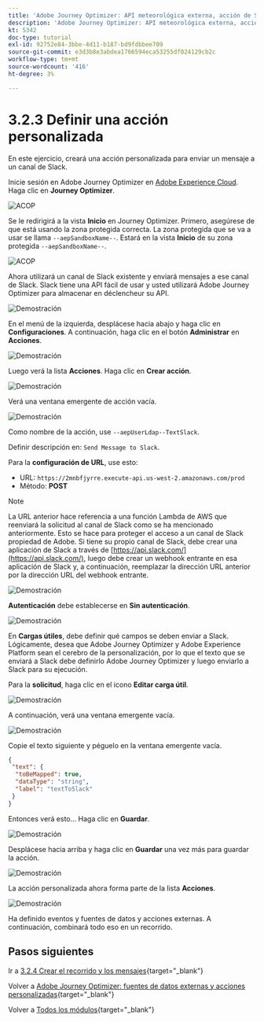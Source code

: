 ```yaml
---
title: 'Adobe Journey Optimizer: API meteorológica externa, acción de SMS y más: definir acciones personalizadas'
description: 'Adobe Journey Optimizer: API meteorológica externa, acción de SMS y más: definir acciones personalizadas'
kt: 5342
doc-type: tutorial
exl-id: 92752e84-3bbe-4d11-b187-bd9fdbbee709
source-git-commit: e3d3b8e3abdea1766594eca53255df024129cb2c
workflow-type: tm+mt
source-wordcount: '416'
ht-degree: 3%

---
```


# 3.2.3 Definir una acción personalizada

En este ejercicio, creará una acción personalizada para enviar un mensaje a un canal de Slack.

Inicie sesión en Adobe Journey Optimizer en [Adobe Experience Cloud](https://experience.adobe.com). Haga clic en **Journey Optimizer**.

![ACOP](./../../../../modules/delivery-activation/ajo-b2c/ajob2c-1/images/acophome.png)

Se le redirigirá a la vista **Inicio** en Journey Optimizer. Primero, asegúrese de que está usando la zona protegida correcta. La zona protegida que se va a usar se llama `--aepSandboxName--`. Estará en la vista **Inicio** de su zona protegida `--aepSandboxName--`.

![ACOP](./../../../../modules/delivery-activation/ajo-b2c/ajob2c-1/images/acoptriglp.png)

Ahora utilizará un canal de Slack existente y enviará mensajes a ese canal de Slack. Slack tiene una API fácil de usar y usted utilizará Adobe Journey Optimizer para almacenar en déclencheur su API.

![Demostración](./images/slack.png)

En el menú de la izquierda, desplácese hacia abajo y haga clic en **Configuraciones**. A continuación, haga clic en el botón **Administrar** en **Acciones**.

![Demostración](./images/menuactions.png)

Luego verá la lista **Acciones**. Haga clic en **Crear acción**.

![Demostración](./images/acthome.png)

Verá una ventana emergente de acción vacía.

![Demostración](./images/emptyact.png)

Como nombre de la acción, use `--aepUserLdap--TextSlack`.

Definir descripción en: `Send Message to Slack`.

Para la **configuración de URL**, use esto:

- URL: `https://2mnbfjyrre.execute-api.us-west-2.amazonaws.com/prod`
- Método: **POST**

>[!NOTE]
>
>La URL anterior hace referencia a una función Lambda de AWS que reenviará la solicitud al canal de Slack como se ha mencionado anteriormente. Esto se hace para proteger el acceso a un canal de Slack propiedad de Adobe. Si tiene su propio canal de Slack, debe crear una aplicación de Slack a través de [https://api.slack.com/](https://api.slack.com/), luego debe crear un webhook entrante en esa aplicación de Slack y, a continuación, reemplazar la dirección URL anterior por la dirección URL del webhook entrante.

![Demostración](./images/slackname.png)

**Autenticación** debe establecerse en **Sin autenticación**.

![Demostración](./images/slackauth.png)

En **Cargas útiles**, debe definir qué campos se deben enviar a Slack. Lógicamente, desea que Adobe Journey Optimizer y Adobe Experience Platform sean el cerebro de la personalización, por lo que el texto que se enviará a Slack debe definirlo Adobe Journey Optimizer y luego enviarlo a Slack para su ejecución.

Para la **solicitud**, haga clic en el icono **Editar carga útil**.

![Demostración](./images/slackmsgp.png)

A continuación, verá una ventana emergente vacía.

![Demostración](./images/slackmsgpopup.png)

Copie el texto siguiente y péguelo en la ventana emergente vacía.

```json
{
 "text": {
  "toBeMapped": true,
  "dataType": "string",
  "label": "textToSlack"
 }
}
```

Entonces verá esto... Haga clic en **Guardar**.

![Demostración](./images/slackmsgpopup1.png)

Desplácese hacia arriba y haga clic en **Guardar** una vez más para guardar la acción.

![Demostración](./images/slackmsgpopup3.png)

La acción personalizada ahora forma parte de la lista **Acciones**.

![Demostración](./images/slackdone.png)

Ha definido eventos y fuentes de datos y acciones externas. A continuación, combinará todo eso en un recorrido.

## Pasos siguientes

Ir a [3.2.4 Crear el recorrido y los mensajes](./ex4.md){target="_blank"}

Volver a [Adobe Journey Optimizer: fuentes de datos externas y acciones personalizadas](journey-orchestration-external-weather-api-sms.md){target="_blank"}

Volver a [Todos los módulos](./../../../../overview.md){target="_blank"}
